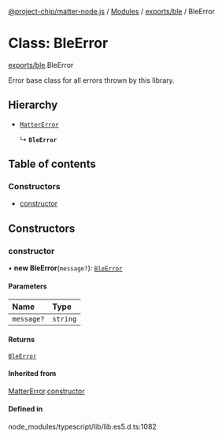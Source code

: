 [@project-chip/matter-node.js](../README.md) / [Modules](../modules.md) / [exports/ble](../modules/exports_ble.md) / BleError

# Class: BleError

[exports/ble](../modules/exports_ble.md).BleError

Error base class for all errors thrown by this library.

## Hierarchy

- [`MatterError`](exports_common.MatterError.md)

  ↳ **`BleError`**

## Table of contents

### Constructors

- [constructor](exports_ble.BleError.md#constructor)

## Constructors

### constructor

• **new BleError**(`message?`): [`BleError`](exports_ble.BleError.md)

#### Parameters

| Name | Type |
| :------ | :------ |
| `message?` | `string` |

#### Returns

[`BleError`](exports_ble.BleError.md)

#### Inherited from

[MatterError](exports_common.MatterError.md).[constructor](exports_common.MatterError.md#constructor)

#### Defined in

node_modules/typescript/lib/lib.es5.d.ts:1082

